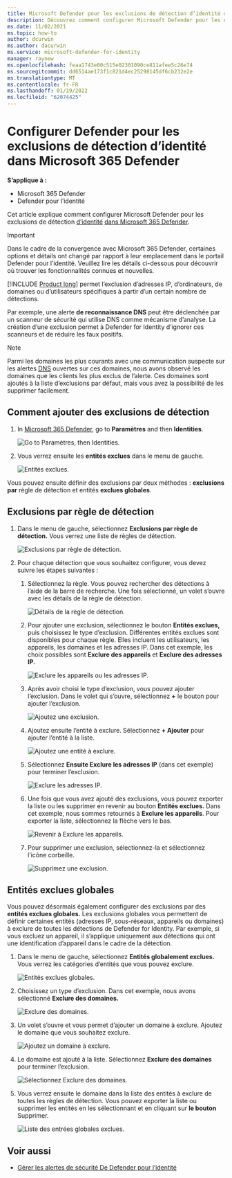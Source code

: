 ```yaml
---
title: Microsoft Defender pour les exclusions de détection d’identité dans Microsoft 365 Defender
description: Découvrez comment configurer Microsoft Defender pour les exclusions de détection d’identité dans Microsoft 365 Defender.
ms.date: 11/02/2021
ms.topic: how-to
author: dcurwin
ms.author: dacurwin
ms.service: microsoft-defender-for-identity
manager: raynew
ms.openlocfilehash: feaa1743e00c515e02301090ce811afee5c26e74
ms.sourcegitcommit: dd6514ae173f1c821d4ec25298145df6cb232e2e
ms.translationtype: MT
ms.contentlocale: fr-FR
ms.lasthandoff: 01/19/2022
ms.locfileid: "62074425"
---
```

# <a name="configure-defender-for-identity-detection-exclusions-in-microsoft-365-defender"></a>Configurer Defender pour les exclusions de détection d’identité dans Microsoft 365 Defender

**S’applique à :**

- Microsoft 365 Defender
- Defender pour l’identité

Cet article explique comment configurer Microsoft Defender pour les exclusions de détection [d’identité](/defender-for-identity) [dans Microsoft 365 Defender](/microsoft-365/security/defender/overview-security-center).

> [!IMPORTANT]
> Dans le cadre de la convergence avec Microsoft 365 Defender, certaines options et détails ont changé par rapport à leur emplacement dans le portail Defender pour l’identité. Veuillez lire les détails ci-dessous pour découvrir où trouver les fonctionnalités connues et nouvelles.

[!INCLUDE [Product long](includes/product-long.md)] permet l’exclusion d’adresses IP, d’ordinateurs, de domaines ou d’utilisateurs spécifiques à partir d’un certain nombre de détections.

Par exemple, une alerte **de reconnaissance DNS** peut être déclenchée par un scanneur de sécurité qui utilise DNS comme mécanisme d’analyse. La création d’une exclusion permet à Defender for Identity d’ignorer ces scanneurs et de réduire les faux positifs.

>[!NOTE]
>Parmi les domaines les plus courants avec une communication suspecte sur les alertes [DNS](/defender-for-identity/exfiltration-alerts#suspicious-communication-over-dns-external-id-2031) ouvertes sur ces domaines, nous avons observé les domaines que les clients les plus exclus de l’alerte. Ces domaines sont ajoutés à la liste d’exclusions par défaut, mais vous avez la possibilité de les supprimer facilement.

## <a name="how-to-add-detection-exclusions"></a>Comment ajouter des exclusions de détection

1. In [Microsoft 365 Defender](https://security.microsoft.com/), go to **Paramètres** and then **Identities**.

    ![Go to Paramètres, then Identities.](../../media/defender-identity/settings-identities.png)

1. Vous verrez ensuite les **entités exclues** dans le menu de gauche.

    ![Entités exclues.](../../media/defender-identity/excluded-entities.png)

Vous pouvez ensuite définir des exclusions par deux méthodes : **exclusions par** règle de détection et entités **exclues globales**.

## <a name="exclusions-by-detection-rule"></a>Exclusions par règle de détection

1. Dans le menu de gauche, sélectionnez **Exclusions par règle de détection.** Vous verrez une liste de règles de détection.

    ![Exclusions par règle de détection.](../../media/defender-identity/exclusions-by-detection-rule.png)

1. Pour chaque détection que vous souhaitez configurer, vous devez suivre les étapes suivantes :

    1. Sélectionnez la règle. Vous pouvez rechercher des détections à l’aide de la barre de recherche. Une fois sélectionné, un volet s’ouvre avec les détails de la règle de détection.

        ![Détails de la règle de détection.](../../media/defender-identity/detection-rule-details.png)

    1. Pour ajouter une exclusion, sélectionnez le bouton **Entités exclues,** puis choisissez le type d’exclusion. Différentes entités exclues sont disponibles pour chaque règle. Elles incluent les utilisateurs, les appareils, les domaines et les adresses IP. Dans cet exemple, les choix possibles sont **Exclure des appareils** et **Exclure des adresses IP.**

        ![Exclure les appareils ou les adresses IP.](../../media/defender-identity/exclude-devices-or-ip-addresses.png)

    1. Après avoir choisi le type d’exclusion, vous pouvez ajouter l’exclusion. Dans le volet qui s’ouvre, sélectionnez **+** le bouton pour ajouter l’exclusion.

        ![Ajoutez une exclusion.](../../media/defender-identity/add-exclusion.png)

    1. Ajoutez ensuite l’entité à exclure. Sélectionnez **+ Ajouter** pour ajouter l’entité à la liste.

        ![Ajoutez une entité à exclure.](../../media/defender-identity/add-excluded-entity.png)

    1. Sélectionnez **Ensuite Exclure les adresses IP** (dans cet exemple) pour terminer l’exclusion.

        ![Exclure les adresses IP.](../../media/defender-identity/exclude-ip-addresses.png)

    1. Une fois que vous avez ajouté des exclusions, vous pouvez exporter la liste ou les supprimer en revenir au bouton **Entités exclues.** Dans cet exemple, nous sommes retournés à **Exclure les appareils**. Pour exporter la liste, sélectionnez la flèche vers le bas.

        ![Revenir à Exclure les appareils.](../../media/defender-identity/return-to-exclude-devices.png)

    1. Pour supprimer une exclusion, sélectionnez-la et sélectionnez l’icône corbeille.

        ![Supprimez une exclusion.](../../media/defender-identity/delete-exclusion.png)

## <a name="global-excluded-entities"></a>Entités exclues globales

Vous pouvez désormais également configurer des exclusions par des **entités exclues globales.** Les exclusions globales vous permettent de définir certaines entités (adresses IP, sous-réseaux, appareils ou domaines) à exclure de toutes les détections de Defender for Identity. Par exemple, si vous excluez un appareil, il s’applique uniquement aux détections qui ont une identification d’appareil dans le cadre de la détection.

1. Dans le menu de gauche, sélectionnez **Entités globalement exclues.** Vous verrez les catégories d’entités que vous pouvez exclure.

    ![Entités exclues globales.](../../media/defender-identity/global-excluded-entities.png)

1. Choisissez un type d’exclusion. Dans cet exemple, nous avons sélectionné **Exclure des domaines.**

    ![Exclure des domaines.](../../media/defender-identity/exclude-domains.png)

1. Un volet s’ouvre et vous permet d’ajouter un domaine à exclure. Ajoutez le domaine que vous souhaitez exclure.

    ![Ajoutez un domaine à exclure.](../../media/defender-identity/add-excluded-domain.png)

1. Le domaine est ajouté à la liste. Sélectionnez **Exclure des domaines** pour terminer l’exclusion.

    ![Sélectionnez Exclure des domaines.](../../media/defender-identity/select-exclude-domains.png)

1. Vous verrez ensuite le domaine dans la liste des entités à exclure de toutes les règles de détection. Vous pouvez exporter la liste ou supprimer les entités en les sélectionnant et en cliquant sur **le bouton** Supprimer.

    ![Liste des entrées globales exclues.](../../media/defender-identity/global-excluded-entries-list.png)

## <a name="see-also"></a>Voir aussi

- [Gérer les alertes de sécurité De Defender pour l’identité](manage-security-alerts.md)
